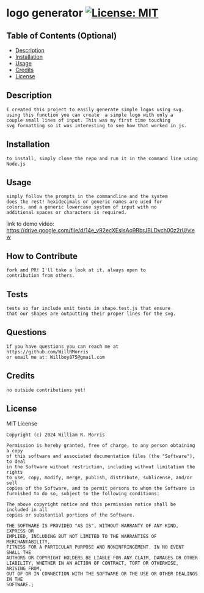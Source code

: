# logo generator  [![License: MIT](https://img.shields.io/badge/License-MIT-yellow.svg)](https://opensource.org/licenses/MIT)
      


  ## Table of Contents (Optional)
  
  - [Description](#Descripton)
  - [Installation](#installation)
  - [Usage](#usage)
  - [Credits](#credits)
  - [License](#license)
  
  ## Description
    I created this project to easily generate simple logos using svg. 
    using this function you can create  a simple logo with only a 
    couple small lines of input. This was my first time touching 
    svg formatting so it was interesting to see how that worked in js.

  ## Installation
    to install, simply clone the repo and run it in the command line using Node.js

  ## Usage
    simply follow the prompts in the commandline and the system 
    does the rest! hexidecimals or generic names are used for 
    colors, and a generic lowercase system of input with no 
    additional spaces or characters is required.

  link to demo video: https://drive.google.com/file/d/14e_v92ecXEsIsAo9RbrJBLDvch00z2rU/view 
  ## How to Contribute
    fork and PR! I'll take a look at it. always open to 
    contribution from others.

  ## Tests
    tests so far include unit tests in shape.test.js that ensure
    that our shapes are outputting their proper lines for the svg. 

  ## Questions
    if you have questions you can reach me at
    https://github.com/WillRMorris
    or email me at: Willboy875@gmail.com

  ## Credits
    no outside contributions yet!

  ## License
  MIT License

    Copyright (c) 2024 William R. Morris
    
    Permission is hereby granted, free of charge, to any person obtaining a copy
    of this software and associated documentation files (the "Software"), to deal
    in the Software without restriction, including without limitation the rights
    to use, copy, modify, merge, publish, distribute, sublicense, and/or sell
    copies of the Software, and to permit persons to whom the Software is
    furnished to do so, subject to the following conditions:
    
    The above copyright notice and this permission notice shall be included in all
    copies or substantial portions of the Software.
    
    THE SOFTWARE IS PROVIDED "AS IS", WITHOUT WARRANTY OF ANY KIND, EXPRESS OR
    IMPLIED, INCLUDING BUT NOT LIMITED TO THE WARRANTIES OF MERCHANTABILITY,
    FITNESS FOR A PARTICULAR PURPOSE AND NONINFRINGEMENT. IN NO EVENT SHALL THE
    AUTHORS OR COPYRIGHT HOLDERS BE LIABLE FOR ANY CLAIM, DAMAGES OR OTHER
    LIABILITY, WHETHER IN AN ACTION OF CONTRACT, TORT OR OTHERWISE, ARISING FROM,
    OUT OF OR IN CONNECTION WITH THE SOFTWARE OR THE USE OR OTHER DEALINGS IN THE
    SOFTWARE.;
  